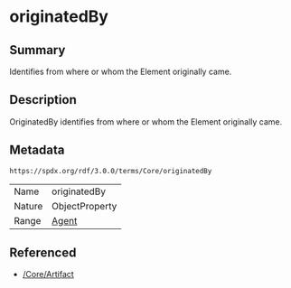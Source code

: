 <!-- Automatically generated by spec-parser v2.1.0 on 2024-06-17T15:44:58.460830+00:00 -->
<!-- SPDX-License-Identifier: Community-Spec-1.0 -->

# originatedBy

## Summary

Identifies from where or whom the Element originally came.


## Description

OriginatedBy identifies from where or whom the Element originally came.


## Metadata

`https://spdx.org/rdf/3.0.0/terms/Core/originatedBy`


| | |
|---|---|
| Name | originatedBy |
| Nature | ObjectProperty |
| Range | [Agent](../Classes/Agent.md) |




## Referenced

- [/Core/Artifact](../../Core/Classes/Artifact.md)

